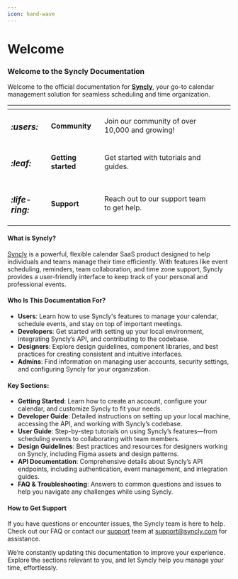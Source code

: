 ```yaml
---
icon: hand-wave
---
```


# Welcome

### Welcome to the Syncly Documentation

Welcome to the official documentation for [**Syncly**](links/community.md), your go-to calendar management solution for seamless scheduling and time organization.

<table data-view="cards"><thead><tr><th></th><th></th><th></th><th data-hidden data-card-cover data-type="files"></th><th data-hidden></th><th data-hidden></th></tr></thead><tbody><tr><td><h3><i class="fa-users">:users:</i></h3></td><td><h4>Community</h4></td><td>Join our community of over 10,000 and growing!</td><td></td><td></td><td></td></tr><tr><td><h3><i class="fa-leaf">:leaf:</i></h3></td><td><h4>Getting started</h4></td><td>Get started with tutorials and guides.</td><td></td><td></td><td></td></tr><tr><td><h3><i class="fa-life-ring">:life-ring:</i></h3></td><td><h4>Support</h4></td><td>Reach out to our support team to get help.</td><td></td><td></td><td></td></tr></tbody></table>

#### What is Syncly?

[Syncly](links/community.md) is a powerful, flexible calendar SaaS product designed to help individuals and teams manage their time efficiently. With features like event scheduling, reminders, team collaboration, and time zone support, Syncly provides a user-friendly interface to keep track of your personal and professional events.

#### Who Is This Documentation For?

* **Users**: Learn how to use Syncly's features to manage your calendar, schedule events, and stay on top of important meetings.
* **Developers**: Get started with setting up your local environment, integrating Syncly’s API, and contributing to the codebase.
* **Designers**: Explore design guidelines, component libraries, and best practices for creating consistent and intuitive interfaces.
* **Admins**: Find information on managing user accounts, security settings, and configuring Syncly for your organization.

#### Key Sections:

* **Getting Started**: Learn how to create an account, configure your calendar, and customize Syncly to fit your needs.
* **Developer Guide**: Detailed instructions on setting up your local machine, accessing the API, and working with Syncly’s codebase.
* **User Guide**: Step-by-step tutorials on using Syncly’s features—from scheduling events to collaborating with team members.
* **Design Guidelines**: Best practices and resources for designers working on Syncly, including Figma assets and design patterns.
* **API Documentation**: Comprehensive details about Syncly’s API endpoints, including authentication, event management, and integration guides.
* **FAQ & Troubleshooting**: Answers to common questions and issues to help you navigate any challenges while using Syncly.

#### How to Get Support

If you have questions or encounter issues, the Syncly team is here to help. Check out our FAQ or contact our [support](links/support.md) team at support@syncly.com for assistance.

We’re constantly updating this documentation to improve your experience. Explore the sections relevant to you, and let Syncly help you manage your time, effortlessly.
